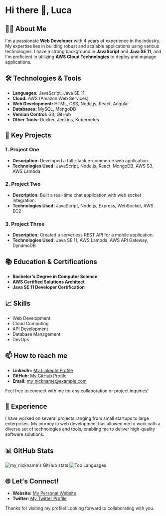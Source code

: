 # Hi there 👋, Luca

## 👨‍💻 About Me
I'm a passionate **Web Developer** with 4 years of experience in the industry. My expertise lies in building robust and scalable applications using various technologies. I have a strong background in **JavaScript** and **Java SE 11**, and I'm proficient in utilizing **AWS Cloud Technologies** to deploy and manage applications.

## 🛠️ Technologies & Tools
- **Languages:** JavaScript, Java SE 11
- **Cloud:** AWS (Amazon Web Services)
- **Web Development:** HTML, CSS, Node.js, React, Angular
- **Databases:** MySQL, MongoDB
- **Version Control:** Git, GitHub
- **Other Tools:** Docker, Jenkins, Kubernetes

## 🌟 Key Projects
### 1. **Project One**
- **Description:** Developed a full-stack e-commerce web application.
- **Technologies Used:** JavaScript, Node.js, React, MongoDB, AWS S3, AWS Lambda

### 2. **Project Two**
- **Description:** Built a real-time chat application with web socket integration.
- **Technologies Used:** JavaScript, Node.js, Express, WebSocket, AWS EC2

### 3. **Project Three**
- **Description:** Created a serverless REST API for a mobile application.
- **Technologies Used:** Java SE 11, AWS Lambda, AWS API Gateway, DynamoDB

## 📚 Education & Certifications
- **Bachelor's Degree in Computer Science**
- **AWS Certified Solutions Architect**
- **Java SE 11 Developer Certification**

## 📈 Skills
- Web Development
- Cloud Computing
- API Development
- Database Management
- DevOps

## 📫 How to reach me
- **LinkedIn:** [My LinkedIn Profile](https://www.linkedin.com/in/my_nickname/)
- **GitHub:** [My GitHub Profile](https://github.com/my_nickname)
- **Email:** my_nickname@example.com

Feel free to connect with me for any collaboration or project inquiries!

## 💼 Experience
I have worked on several projects ranging from small startups to large enterprises. My journey in web development has allowed me to work with a diverse set of technologies and tools, enabling me to deliver high-quality software solutions.

## 📊 GitHub Stats
![my_nickname's GitHub stats](https://github-readme-stats.vercel.app/api?username=LucaWebDev&show_icons=true&theme=radical)
![Top Languages](https://github-readme-stats.vercel.app/api/top-langs/?username=LucaWebDev&layout=compact&theme=radical)


## 🌐 Let's Connect!
- **Website:** [My Personal Website](https://www.mywebsite.com)
- **Twitter:** [My Twitter Profile](https://twitter.com/my_nickname)

Thanks for visiting my profile! Looking forward to collaborating with you.
